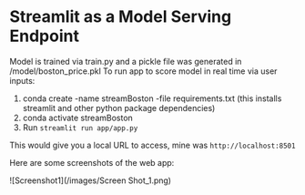 # Streamlit as a Model Serving Endpoint

Model is trained via train.py and a pickle file was generated in /model/boston_price.pkl 
To run app to score model in real time via user inputs:
 1. conda create -name streamBoston -file requirements.txt (this installs streamlit and other python package dependencies)
 2. conda activate streamBoston
 2. Run `streamlit run app/app.py`
 
 This would give you a local URL to access, mine was `http://localhost:8501`

Here are some screenshots of the web app:

![Screenshot1](/images/Screen Shot_1.png)

